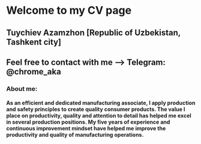 # Welcome to my CV page
## Tuychiev Azamzhon [Republic of Uzbekistan, Tashkent city]
## Feel free to contact with me --> Telegram: @chrome_aka

### About me:
####    As an efficient and dedicated manufacturing associate, I apply production and safety principles to create quality consumer products. The value I place on productivity, quality and attention to detail has helped me excel in several production positions. My five years of experience and continuous improvement mindset have helped me improve the productivity and quality of manufacturing operations.

